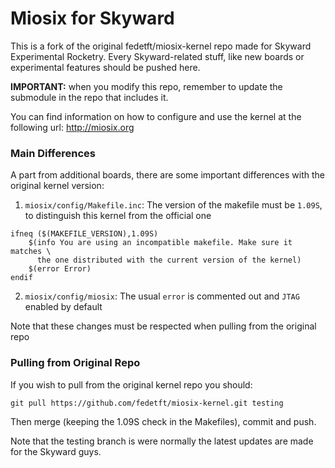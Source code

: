# Miosix for Skyward

This is a fork of the original fedetft/miosix-kernel repo made for Skyward Experimental Rocketry. Every Skyward-related stuff, like new boards or experimental features should be pushed here.

**IMPORTANT:** when you modify this repo, remember to update the submodule in the repo that includes it.

You can find information on how to configure and use the kernel
at the following url: http://miosix.org


### Main Differences

A part from additional boards, there are some important differences with the original kernel version:

1. `miosix/config/Makefile.inc`: The version of the makefile must be `1.09S`, to distinguish this kernel from the official one

```
ifneq ($(MAKEFILE_VERSION),1.09S)
    $(info You are using an incompatible makefile. Make sure it matches \
      the one distributed with the current version of the kernel)
    $(error Error)
endif
```

2. `miosix/config/miosix`: The usual `error` is commented out and `JTAG` enabled by default

Note that these changes must be respected when pulling from the original repo


### Pulling from Original Repo

If you wish to pull from the original kernel repo you should:

```
git pull https://github.com/fedetft/miosix-kernel.git testing
```

Then merge (keeping the 1.09S check in the Makefiles), commit and push.

Note that the testing branch is were normally the latest updates
are made for the Skyward guys.

